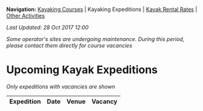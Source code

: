 **Navigation:** [Kayaking Courses](index) &#124; Kayaking Expeditions &#124; [Kayak Rental Rates](rental) &#124; [Other Activities](activity)

_Last Updated: 28 Oct 2017 12:00_

_Some operator's sites are undergoing maintenance. During this period, please contact them directly for course vacancies_
# Upcoming Kayak Expeditions

_Only expeditions with vacancies are shown_

Expedition | Date | Venue | Vacancy
:---:|:---:|:---:|:---:

